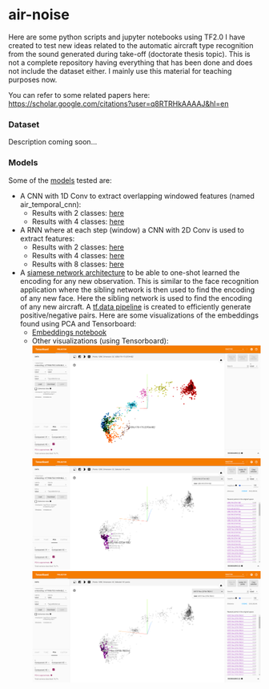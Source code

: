 # air-noise
Here are some python scripts and jupyter notebooks using TF2.0 I have created to test new ideas related to the
automatic aircraft type recognition from the sound generated during take-off (doctorate thesis topic). This is not a complete repository
having everything that has been done and does not include the dataset either. I mainly use this material for teaching purposes now.

You can refer to some related papers here:
https://scholar.google.com/citations?user=q8RTRHkAAAAJ&hl=en

### Dataset

Description coming soon...

### Models

Some of the [models](https://github.com/alejandECE/air-noise/tree/master/python/models) tested are:
* A CNN with 1D Conv to extract overlapping windowed features (named air_temporal_cnn):
  * Results with 2 classes: [here](https://github.com/alejandECE/air-noise/blob/master/python/tests/air_two_classes_temporal_cnn_test.ipynb)
  * Results with 4 classes: [here](https://github.com/alejandECE/air-noise/blob/master/python/tests/air_four_classes_temporal_cnn_test.ipynb)
* A RNN where at each step (window) a CNN with 2D Conv is used to extract features:
  * Results with 2 classes: [here](https://github.com/alejandECE/air-noise/blob/beam-pipeline/python/tests/air_two_classes_rnn_test.ipynb)
  * Results with 4 classes: [here](https://github.com/alejandECE/air-noise/blob/master/python/tests/air_four_classes_rnn_test.ipynb)
  * Results with 8 classes: [here](https://github.com/alejandECE/air-noise/blob/beam-pipeline/python/tests/air_two_classes_rnn_test.ipynb)
* A [siamese network architecture](https://github.com/alejandECE/air-noise/blob/master/python/models/air_siamese_architecture.py) to be able to one-shot learned the encoding for any new observation. This is similar to the face recognition application where the sibling network is then used to find the encoding of any new face. Here the sibling network is used to find the encoding of any new aircraft. A [tf.data pipeline](https://github.com/alejandECE/air-noise/blob/bd565bae684e718324064e031579bdc8c00f4320/python/models/air_siamese_architecture.py#L102) is created to efficiently generate positive/negative pairs. Here are some visualizations of the embeddings found using PCA and Tensorboard:
  * [Embeddings notebook](https://github.com/alejandECE/air-noise/blob/master/python/tests/air_siamese_embeddings_visualization%201.ipynb)
  * Other visualizations (using Tensorboard):
![](/python/tests/air_siamese_tensorboard_visualization%201.png)
![](/python/tests/air_siamese_tensorboard_visualization%202.png)
![](/python/tests/air_siamese_tensorboard_visualization%203.png)
